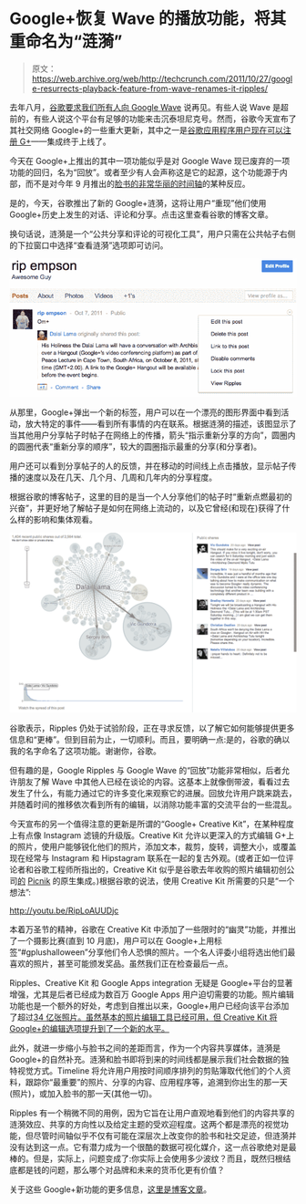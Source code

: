 # Google+恢复 Wave 的播放功能，将其重命名为“涟漪”

> 原文：<https://web.archive.org/web/http://techcrunch.com/2011/10/27/google-resurrects-playback-feature-from-wave-renames-it-ripples/>

去年八月，[谷歌要求我们所有人向 Google Wave](https://web.archive.org/web/20230204224000/https://techcrunch.com/2010/08/04/wave-goodbye-to-google-wave/) 说再见。有些人说 Wave 是超前的，有些人说这个平台有足够的功能来击沉泰坦尼克号。然而，谷歌今天宣布了其社交网络 Google+的一些重大更新，其中之一是[谷歌应用程序用户现在可以注册 G+](https://web.archive.org/web/20230204224000/https://techcrunch.com/2011/10/27/google-apps-users-can-now-hangout-and-more-on-google/)——集成终于上线了。

今天在 Google+上推出的其中一项功能似乎是对 Google Wave 现已废弃的一项功能的回归，名为“回放”。或者至少有人会声称这是它的起源，这个功能源于内部，而不是对今年 9 月推出的[脸书的非常华丽的时间轴](https://web.archive.org/web/20230204224000/https://techcrunch.com/2011/09/22/facebook-timeline-pictures/)的某种反应。

是的，今天，谷歌推出了新的 Google+涟漪，这将让用户“重现”他们使用 Google+历史上发生的对话、评论和分享。点击这里查看谷歌的博客文章。

换句话说，涟漪是一个“公共分享和评论的可视化工具”，用户只需在公共帖子右侧的下拉窗口中选择“查看涟漪”选项即可访问。

[![](img/141e9251491665e1c5333bcac7254843.png "Screen shot 2011-10-27 at 1.45.54 PM")](https://web.archive.org/web/20230204224000/https://techcrunch.com/wp-content/uploads/2011/10/screen-shot-2011-10-27-at-1-45-54-pm.png)

从那里，Google+弹出一个新的标签，用户可以在一个漂亮的图形界面中看到活动，放大特定的事件——看到所有事情的内在联系。根据涟漪的描述，该图显示了当其他用户分享帖子时帖子在网络上的传播，箭头“指示重新分享的方向”，圆圈内的圆圈代表“重新分享的顺序”，较大的圆圈指示最重的分享(和分享者)。

用户还可以看到分享帖子的人的反馈，并在移动的时间线上点击播放，显示帖子传播的速度以及在几天、几个月、几周和几年内的分享程度。

根据谷歌的博客帖子，这里的目的是当一个人分享他们的帖子时“重新点燃最初的兴奋”，并更好地了解帖子是如何在网络上流动的，以及它曾经(和现在)获得了什么样的影响和集体观看。

[![](img/701989e1ddca2a4e134e61cf6db48c4f.png "Screen shot 2011-10-27 at 2.16.58 PM")](https://web.archive.org/web/20230204224000/https://techcrunch.com/wp-content/uploads/2011/10/screen-shot-2011-10-27-at-2-16-58-pm.png)

谷歌表示，Ripples 仍处于试验阶段，正在寻求反馈，以了解它如何能够提供更多信息和“更棒”。但到目前为止，一切顺利。而且，要明确一点:是的，谷歌的确以我的名字命名了这项功能。谢谢你，谷歌。

但有趣的是，Google Ripples 与 Google Wave 的“回放”功能非常相似，后者允许朋友了解 Wave 中其他人已经在谈论的内容。这基本上就像倒带波，看看过去发生了什么，有能力通过它的许多变化来观察它的进展。回放允许用户跳来跳去，并随着时间的推移依次看到所有的编辑，以消除功能丰富的交流平台的一些混乱。

今天宣布的另一个值得注意的更新是所谓的“Google+ Creative Kit”，在某种程度上有点像 Instagram 滤镜的升级版。Creative Kit 允许以更深入的方式编辑 G+上的照片，使用户能够锐化他们的照片，添加文本，裁剪，旋转，调整大小，或覆盖现在经常与 Instagram 和 Hipstagram 联系在一起的复古外观。(或者正如一位评论者和谷歌工程师所指出的，Creative Kit 似乎是谷歌去年收购的照片编辑初创公司[的](https://web.archive.org/web/20230204224000/https://techcrunch.com/2010/03/01/google-buys-up-online-photo-editing-site-picnik/) [Picnik](https://web.archive.org/web/20230204224000/http://www.picnik.com/) 的原生集成。)根据谷歌的说法，使用 Creative Kit 所需要的只是“一个想法”:

http://youtu.be/RipLoAUUDjc

本着万圣节的精神，谷歌在 Creative Kit 中添加了一些限时的“幽灵”功能，并推出了一个摄影比赛(直到 10 月底)，用户可以在 Google+上用标签“#gplushalloween”分享他们令人恐惧的照片。一个名人评委小组将选出他们最喜欢的照片，甚至可能颁发奖品。虽然我们正在检查最后一点。

Ripples、Creative Kit 和 Google Apps integration 无疑是 Google+平台的显著增强，尤其是后者已经成为数百万 Google Apps 用户迫切需要的功能。照片编辑功能也是一个额外的好处，考虑到自推出以来，Google+用户已经向该平台添加了超过[34 亿张照片。虽然基本的照片编辑工具已经可用，但 Creative Kit 将 Google+的编辑选项提升到了一个新的水平。](https://web.archive.org/web/20230204224000/https://techcrunch.com/2011/10/19/over-3-4-billion-photos-have-been-shared-on-google-in-the-past-100-days/)

此外，就进一步缩小与脸书之间的差距而言，作为一个内容共享媒体，涟漪是 Google+的自然补充。涟漪和脸书即将到来的时间线都是展示我们社会数据的独特视觉方式。Timeline 将允许用户用按时间顺序排列的剪贴簿取代他们的个人资料，跟踪你“最重要”的照片、分享的内容、应用程序等，追溯到你出生的那一天(照片)，或加入脸书的那一天(其他一切)。

Ripples 有一个稍微不同的用例，因为它旨在让用户直观地看到他们的内容共享的涟漪效应、共享的方向性以及给定主题的受欢迎程度。这两个都是漂亮的视觉功能，但尽管时间轴似乎不仅有可能在深层次上改变你的脸书和社交足迹，但涟漪并没有达到这一点。它有潜力成为一个很酷的数据可视化媒介，这一点谷歌绝对是最棒的。但是，实际上，问题变成了:你实际上会使用多少波纹？而且，既然归根结底都是钱的问题，那么哪个对品牌和未来的货币化更有价值？

关于这些 Google+新功能的更多信息，[这里是博客文章](https://web.archive.org/web/20230204224000/http://googleblog.blogspot.com/2011/10/google-popular-posts-eye-catching.html)。